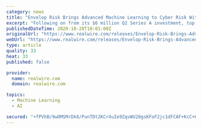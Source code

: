 ```yaml
---
category: news
title: "Envelop Risk Brings Advanced Machine Learning to Cyber Risk With Dataiku"
excerpt: "Following on from its $6 million Q2 Series A investment, top global insurtech firm delivers AI-driven quantification to cyber risk Envelop Risk specialises in applying machine learning to complex corporate risks. In May, the firm announced a Series A ..."
publishedDateTime: 2020-10-28T10:01:00Z
originalUrl: "https://www.realwire.com/releases/Envelop-Risk-Brings-Advanced-Machine-Learning-to-Cyber-Risk-With-Dataiku"
webUrl: "https://www.realwire.com/releases/Envelop-Risk-Brings-Advanced-Machine-Learning-to-Cyber-Risk-With-Dataiku"
type: article
quality: 33
heat: 33
published: false

provider:
  name: realwire.com
  domain: realwire.com

topics:
  - Machine Learning
  - AI

secured: "+fPVhB/9wOMSMrDk8/PunTDt2KCr4uIe9ZqvWU28gsKFoF2jc1dFCAF+KcC+Ks41Yj/2PoJ/bujxypCJ58GEM7oT3CdqkIR5pZ9o19pVi7efYsKvEYN9WGNe2tw96kEGn7jEK8u18UkIsOFtZtE8j1BmYphEuheiojxoY0DBoGL8U1gBn+tMp0si5OjxXoe/6GX39N6394/2TOscaWobNrJSh0+cFEYIGag/vTTIoZdC3YGjaY/ZY6seep/WC8dGYRhzbhNn3FgIANs7Yw5OeM41pUjyjyP1VzW1LQXzS3TMeU1+uFohj7jKSok9n8I9PuwOEeRYCDGlkCXwvRghidQ3vzU3dRXN5PYgSb89YbI=;ygOoUDk6Wg2UN6knfacztA=="
---
```


